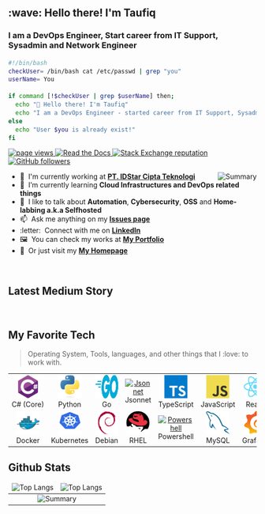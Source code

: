 
<h2 align="left" id="profile-tech">:wave: Hello there! I'm Taufiq</h2>
<h3 align="left">I am a DevOps Engineer, Start career from IT Support, Sysadmin and Network Engineer</i></h3>

```bash
#!/bin/bash
checkUser= /bin/bash cat /etc/passwd | grep "you"
userName= You

if command [!$checkUser | grep $userName] then;
  echo "👋 Hello there! I'm Taufiq"
  echo "I am a DevOps Engineer - started career from IT Support, Sysadmin and Network Engineer"
else 
  echo "User $you is already exist!"
fi
```

<p align="left">
  <a href="https://github.com/taufiqpsumarna/taufiqpsumarna">
    <img src="https://komarev.com/ghpvc/?username=taufiqpsumarna" alt="page views" />
  </a>
  <a href="https://macropower.readthedocs.io/en/latest">
    <img alt="Read the Docs" src="https://img.shields.io/readthedocs/macropower?logo=read-the-docs">
  </a>
  <a href="https://stackoverflow.com/users/15878247">
    <img alt="Stack Exchange reputation" src="https://img.shields.io/stackexchange/stackoverflow/r/15878247?color=orange&label=reputation&logo=stackoverflow">
  </a>
  <a href="https://github.com/taufiqpsumarna?tab=followers">
    <img alt="GitHub followers" src="https://img.shields.io/github/followers/taufiqpsumarna?color=green&logo=github">
  </a>
</p>

<a href="#profile-title">
  <img src="https://github-readme-stats.vercel.app/api?username=taufiqpsumarna&show_icons=true&locale=en&theme=swift" alt="Summary" align="right" />
</a>

- :office: &nbsp;I'm currently working at **[PT. IDStar Cipta Teknologi]**
- :seedling: &nbsp;I’m currently learning **Cloud Infrastructures and DevOps related things**
- :speech_balloon: &nbsp;I like to talk about **Automation**, **Cybersecurity**, **OSS** and **Home-labbing a.k.a Selfhosted**
- :mailbox: &nbsp;Ask me anything on my **[Issues page]**
- :letter: &nbsp;Connect with me on **[LinkedIn]**
- :framed_picture: &nbsp;You can check my works at **[My Portfolio]**
- :bookmark: &nbsp;Or just visit my **[My Homepage]**

<br>
<h2 align="left" id="profile-medium-story">Latest Medium Story</h2>
<!-- MEDIUM-STORY-LIST:START -->

<!-- MEDIUM-STORY-LIST:END -->
<br>


<h2 align="left" id="profile-tech">My Favorite Tech</h2>

> Operating System, Tools, languages, and other things that I :love: to work with.

<table>
  <tr>
    <td align="center" width="96">
      <a href="#profile-tech">
        <img src="./img/csharp-original.svg" width="48" height="48" alt="C#" />
      </a>
      <br>C#&nbsp;(Core)
    </td>
    <td align="center" width="96">
      <a href="#profile-tech">
        <img src="./img/python-original.svg" width="48" height="48" alt="Python" />
      </a>
      <br>Python
    </td>
    <td align="center" width="96">
      <a href="#profile-tech">
        <img src="./img/go-flat.svg" width="48" height="48" alt="Golang" />
      </a>
      <br>Go
    </td>
    <td align="center" width="96">
      <a href="#profile-tech">
        <img src="https://jsonnet.org/img/isologo.svg" width="48" height="48" alt="Jsonnet" />
      </a>
      <br>Jsonnet
    </td>
    <td align="center" width="96">
      <a href="#profile-tech">
        <img src="./img/typescript-original.svg" width="48" height="48" alt="TypeScript" />
      </a>
      <br>TypeScript
    </td>
    <td align="center" width="96">
      <a href="#profile-tech">
        <img src="./img/javascript-original.svg" width="48" height="48" alt="JavaScript" />
      </a>
      <br>JavaScript
    </td>
    <td align="center" width="96">
      <a href="#profile-tech" >
        <img src="./img/react-original.svg" width="48" height="48" alt="React" />
      </a>
      <br>React
    </td>
    <td align="center" width="96">
      <a href="#profile-tech">
        <img src="./img/bootstrap-plain.svg" width="48" height="48" alt="Bootstrap" />
      </a>
      <br>Bootstrap
    </td>
    <td align="center" width="96">
      <a href="#profile-tech">
        <img src="./img/sass-original.svg" width="48" height="48" alt="Sass" />
      </a>
      <br>Sass
    </td>
  </tr>
  <tr>
    <td align="center" width="96"> 
      <a href="#profile-tech" >
        <img src="./img/docker-original.svg" width="48" height="48" alt="Docker" />
      </a>
      <br>Docker
    </td>
    <td align="center" width="96">
      <a href="#profile-tech" >
        <img src="https://raw.githubusercontent.com/cncf/artwork/master/projects/kubernetes/icon/color/kubernetes-icon-color.svg" width="48" height="48" alt="Kubernetes" />
      </a>
      <br>Kubernetes
    </td>
    <td align="center"  width="96">
      <a href="#profile-tech">
        <img src="./img/debian-original.svg" width="48" height="48" alt="Debian" />
      </a>
      <br>Debian
    </td>
    <td align="center"  width="96">
      <a href="#profile-tech">
        <img src="./img/redhat-original.svg" width="48" height="48" alt="RHEL" />
      </a>
      <br>RHEL
    </td>
    <td align="center" width="96">
      <a href="#profile-tech">
        <img src="https://raw.githubusercontent.com/PowerShell/PowerShell/master/assets/ps_black_128.svg" width="48" height="48" alt="Powershell" />
      </a>
      <br>Powershell
    </td>
    <td align="center"  width="96">
      <a href="#profile-tech">
        <img src="./img/mysql-original.svg" width="48" height="48" alt="MySQL" />
      </a>
      <br>MySQL
    </td>
    <td align="center" width="96">
      <a href="#profile-tech" >
        <img src="https://raw.githubusercontent.com/grafana/grafana/master/public/img/grafana_icon.svg" width="48" height="48" alt="Grafana" />
      </a>
      <br>Grafana
    </td>
    <td align="center" width="96">
      <a href="#profile-tech" >
        <img src="https://github.com/cncf/artwork/blob/master/projects/prometheus/icon/color/prometheus-icon-color.svg" width="48" height="48" alt="Prometheus" />
      </a>
      <br>Prometheus
    </td>
    <td align="center" width="96">
      <a href="#profile-tech" >
        <img src="https://raw.githubusercontent.com/cncf/artwork/master/projects/thanos/icon/color/thanos-icon-color.svg" width="48" height="48" alt="Thanos" />
      </a>
      <br>Thanos
    </td>
  </tr>
</table>

<h2 align="left" id="profile-stats">Github Stats</h2>

<table>
<thead>
  <tr>
    <td align="center">
    <img src="https://github-readme-stats.vercel.app/api/top-langs?username=taufiqpsumarna&show_icons=true&locale=en&layout=compact&theme=swift" alt="Top Langs"/>
    </td>
    <td align="center">
    <img src="https://github-readme-stats.vercel.app/api/top-langs?username=taufiqpsumarna&show_icons=true&locale=en&layout=compact&theme=swift" alt="Top Langs"/>
    </td>
  </tr>
</thead>
<tbody>
  <tr>
    <td colspan="2" align="center">
    <img src="https://github-readme-stats.vercel.app/api?username=taufiqpsumarna&show_icons=true&locale=en&theme=swift" alt="Summary" />
    </td>
  </tr>
</tbody>
</table>

<!---Links -->
[PT. IDStar Cipta Teknologi]: https://idstar.co.id "Company Website"
[issues page]: https://github.com/taufiqpsumarna/taufiqpsumarna/issues "taufiqpsumarna/issues"
[linkedin]: https://www.linkedin.com/in/taufiqpsumarna "Taufiq's LinkedIn"
[My Portfolio]: https://about.taufiqpsumarna.my.id/showcase/portofolio "Taufiq's Portfolio"
[My Homepage]: https://about.taufiqpsumarna.my.id/showcase/portofolio "Taufiq's Homepage"
